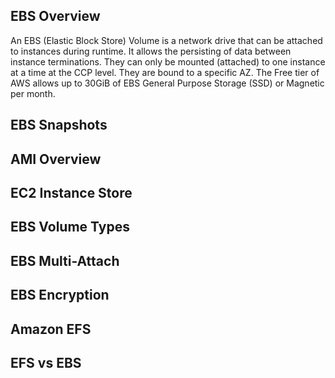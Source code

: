 ## EBS Overview
An EBS (Elastic Block Store) Volume is a network drive that can be attached to instances during runtime.
It allows the persisting of data between instance terminations.
They can only be mounted (attached) to one instance at a time at the CCP level.
They are bound to a specific AZ.
The Free tier of AWS allows up to 30GiB of EBS General Purpose Storage (SSD) or Magnetic per month.
## EBS Snapshots
## AMI Overview
## EC2 Instance Store
## EBS Volume Types
## EBS Multi-Attach
## EBS Encryption
## Amazon EFS
## EFS vs EBS